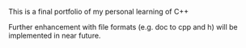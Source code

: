 This is a final portfolio of my personal learning of C++

Further enhancement with file formats (e.g. doc to cpp and h) will be implemented in near future.
